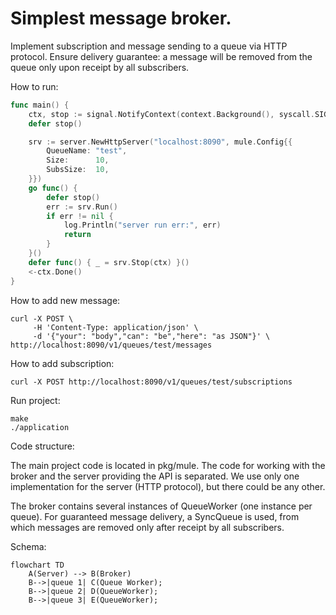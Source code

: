 # Simplest message broker. 

Implement subscription and message sending to a queue via HTTP protocol. 
Ensure delivery guarantee: a message will be removed from the queue only upon receipt by all subscribers.

How to run:
```go
func main() {
	ctx, stop := signal.NotifyContext(context.Background(), syscall.SIGINT, syscall.SIGTERM)
	defer stop()

	srv := server.NewHttpServer("localhost:8090", mule.Config{{
		QueueName: "test",
		Size:      10,
		SubsSize:  10,
	}})
	go func() {
		defer stop()
		err := srv.Run()
		if err != nil {
			log.Println("server run err:", err)
			return
		}
	}()
	defer func() { _ = srv.Stop(ctx) }()
	<-ctx.Done()
}
```

How to add new message:
```
curl -X POST \
     -H 'Content-Type: application/json' \
     -d '{"your": "body","can": "be","here": "as JSON"}' \
http://localhost:8090/v1/queues/test/messages
```

How to add subscription:
```
curl -X POST http://localhost:8090/v1/queues/test/subscriptions
```

Run project:
```
make
./application
```

Code structure:

The main project code is located in pkg/mule. 
The code for working with the broker and the server providing the API is separated. 
We use only one implementation for the server (HTTP protocol), but there could be any other.

The broker contains several instances of QueueWorker (one instance per queue). 
For guaranteed message delivery, a SyncQueue is used, from which messages are removed only after receipt by all subscribers.

Schema:
```mermaid
flowchart TD
    A(Server) --> B(Broker)
    B-->|queue 1| C(Queue Worker);
    B-->|queue 2| D(QueueWorker);
    B-->|queue 3| E(QueueWorker);
```
